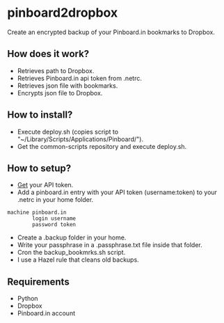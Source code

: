 pinboard2dropbox
================

Create an encrypted backup of your Pinboard.in bookmarks to Dropbox.

## How does it work?

* Retrieves path to Dropbox.
* Retrieves Pinboard.in api token from .netrc.
* Retrieves json file with bookmarks.
* Encrypts json file to Dropbox.

## How to install?

* Execute deploy.sh (copies script to "~/Library/Scripts/Applications/Pinboard/").
* Get the common-scripts repository and execute deploy.sh.

## How to setup?

* [Get][0] your API token.
* Add a pinboard.in entry with your API token (username:token) to your .netrc in your home folder.
```
machine pinboard.in
        login username
        password token
```
* Create a .backup folder in your home.
* Write your passphrase in a .passphrase.txt file inside that folder.
* Cron the backup_bookmrks.sh script.
* I use a Hazel rule that cleans old backups.

## Requirements

* Python
* Dropbox
* Pinboard.in account

[0]: https://pinboard.in/settings/password